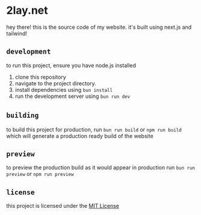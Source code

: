 # 2lay.net 
hey there! this is the source code of my website. it's built using next.js and tailwind!
<!--<p align="center">
  <img src="" alt="website image" width="700"/>
</p>-->



## ``development`` 

to run this project, ensure you have node.js installed
1. clone this repository
2. navigate to the project directory.
3. install dependencies using ``bun install``
4. run the development server using ``bun run dev``

## ``building``️
to build this project for production, run ``bun run build`` or ``npm run build`` which will generate a production ready build of the website

## ``preview``
to preview the production build as it would appear in production run ``bun run preview`` or ``npm run preview``

## ``license``
this project is licensed under the [MIT License](https://github.com/2lay/2lay.net/blob/main/LICENSE)
